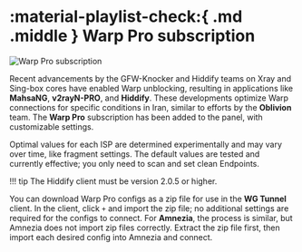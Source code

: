 # :material-playlist-check:{ .md .middle } Warp Pro subscription

![Warp Pro subscription](../images/warp-pro-sub.jpg)

Recent advancements by the GFW-Knocker and Hiddify teams on Xray and Sing-box cores have enabled Warp unblocking, resulting in applications like **MahsaNG**, **v2rayN-PRO**, and **Hiddify**. These developments optimize Warp connections for specific conditions in Iran, similar to efforts by the **Oblivion** team. The **Warp Pro** subscription has been added to the panel, with customizable settings.

Optimal values for each ISP are determined experimentally and may vary over time, like fragment settings. The default values are tested and currently effective; you only need to scan and set clean Endpoints.

!!! tip
    The Hiddify client must be version 2.0.5 or higher.

You can download Warp Pro configs as a zip file for use in the **WG Tunnel** client. In the client, click `+` and import the zip file; no additional settings are required for the configs to connect. For **Amnezia**, the process is similar, but Amnezia does not import zip files correctly. Extract the zip file first, then import each desired config into Amnezia and connect.

